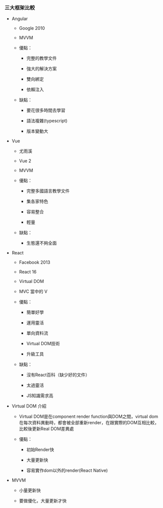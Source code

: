 ### 三大框架比較

- Angular
  
  - Google 2010
  
  - MVVM  
  
  - 優點：
    
    - 完整的教學文件
    
    - 強大的解決方案
    
    - 雙向綁定
    
    - 依賴注入
  
  - 缺點：
    
    - 要花很多時間去學習
    
    - 語法複雜(typescript)
    
    - 版本變動大

- Vue
  
  - 尤雨溪
  
  - Vue 2
  
  - MVVM
  
  - 優點：
    
    - 完整多國語言教學文件
    
    - 集各家特色
    
    - 容易整合
    
    - 輕量
  
  - 缺點：
    
    - 生態還不夠全面

- React
  
  - Facebook 2013
  
  - React 16
  
  - Virtual DOM
  
  - MVC 當中的 V
  
  - 優點：
    
    - 簡單好學
    
    - 運用靈活
    
    - 單向資料流
    
    - Virtual DOM技術
    
    - 升級工具
  
  - 缺點：
    
    - 沒有React百科（缺少好的文件）
    
    - 太過靈活
    
    - JS知識需求高

- Virtual DOM 介紹
  
  - Virtual DOM是在component render function與DOM之間，virtual dom在每次資料異動時，都會被全部重新render，在跟實際的DOM互相比較，比較後更新Real DOM差異處
  
  - 優點：
    
    - 初始Render快
    
    - 大量更新快
    
    - 容易實作dom以外的render(React Native)

- MVVM
  
  - 小量更新快
  
  - 要做優化，大量更新才快
